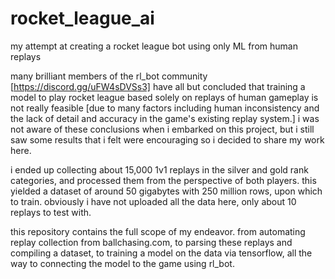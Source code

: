 # rocket_league_ai
my attempt at creating a rocket league bot using only ML from human replays


many brilliant members of the rl_bot community [https://discord.gg/uFW4sDVSs3] have all but concluded that training a model to play rocket league based solely on replays of human gameplay is not really feasible [due to many factors including human inconsistency and the lack of detail and accuracy in the game's existing replay system.]
i was not aware of these conclusions when i embarked on this project, but i still saw some results that i felt were encouraging so i decided to share my work here.

i ended up collecting about 15,000 1v1 replays in the silver and gold rank categories, and processed them from the perspective of both players. this yielded a dataset of around 50 gigabytes with 250 million rows, upon which to train. obviously i have not uploaded all the data here, only about 10 replays to test with.

this repository contains the full scope of my endeavor. from automating replay collection from ballchasing.com, to parsing these replays and compiling a dataset, to training a model on the data via tensorflow, all the way to connecting the model to the game using rl_bot.
